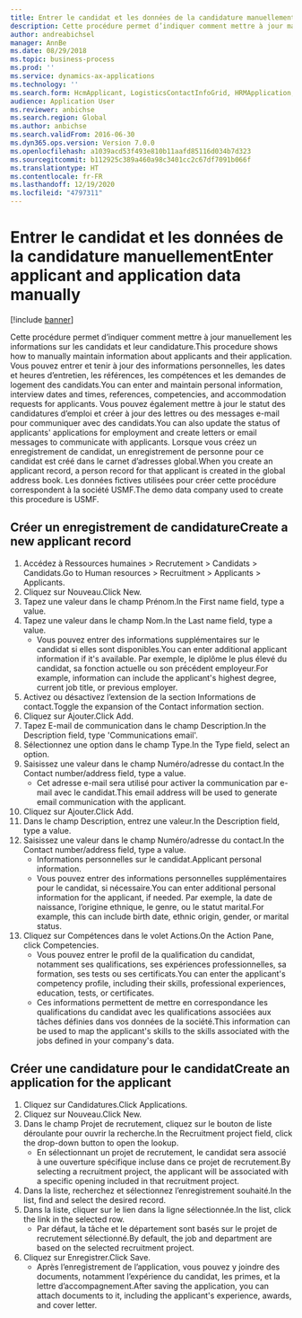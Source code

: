 ```yaml
---
title: Entrer le candidat et les données de la candidature manuellement
description: Cette procédure permet d’indiquer comment mettre à jour manuellement les informations sur les candidats et leur candidature.
author: andreabichsel
manager: AnnBe
ms.date: 08/29/2018
ms.topic: business-process
ms.prod: ''
ms.service: dynamics-ax-applications
ms.technology: ''
ms.search.form: HcmApplicant, LogisticsContactInfoGrid, HRMApplication,  DirPartyTable
audience: Application User
ms.reviewer: anbichse
ms.search.region: Global
ms.author: anbichse
ms.search.validFrom: 2016-06-30
ms.dyn365.ops.version: Version 7.0.0
ms.openlocfilehash: a1039acd53f493e810b11aafd85116d034b7d323
ms.sourcegitcommit: b112925c389a460a98c3401cc2c67df7091b066f
ms.translationtype: HT
ms.contentlocale: fr-FR
ms.lasthandoff: 12/19/2020
ms.locfileid: "4797311"
---
```

# <a name="enter-applicant-and-application-data-manually"></a><span data-ttu-id="ace7b-103">Entrer le candidat et les données de la candidature manuellement</span><span class="sxs-lookup"><span data-stu-id="ace7b-103">Enter applicant and application data manually</span></span>

[!include [banner](../../includes/banner.md)]

<span data-ttu-id="ace7b-104">Cette procédure permet d’indiquer comment mettre à jour manuellement les informations sur les candidats et leur candidature.</span><span class="sxs-lookup"><span data-stu-id="ace7b-104">This procedure shows how to manually maintain information about applicants and their application.</span></span>   <span data-ttu-id="ace7b-105">Vous pouvez entrer et tenir à jour des informations personnelles, les dates et heures d’entretien, les références, les compétences et les demandes de logement des candidats.</span><span class="sxs-lookup"><span data-stu-id="ace7b-105">You can enter and maintain personal information, interview dates and times, references, competencies, and accommodation requests for applicants.</span></span> <span data-ttu-id="ace7b-106">Vous pouvez également mettre à jour le statut des candidatures d’emploi et créer à jour des lettres ou des messages e-mail pour communiquer avec des candidats.</span><span class="sxs-lookup"><span data-stu-id="ace7b-106">You can also update the status of applicants' applications for employment and create letters or email messages to communicate with applicants.</span></span> <span data-ttu-id="ace7b-107">Lorsque vous créez un enregistrement de candidat, un enregistrement de personne pour ce candidat est créé dans le carnet d’adresses global.</span><span class="sxs-lookup"><span data-stu-id="ace7b-107">When you create an applicant record, a person record for that applicant is created in the global address book.</span></span>       <span data-ttu-id="ace7b-108">Les données fictives utilisées pour créer cette procédure correspondent à la société USMF.</span><span class="sxs-lookup"><span data-stu-id="ace7b-108">The demo data company used to create this procedure is USMF.</span></span>


## <a name="create-a-new-applicant-record"></a><span data-ttu-id="ace7b-109">Créer un enregistrement de candidature</span><span class="sxs-lookup"><span data-stu-id="ace7b-109">Create a new applicant record</span></span>
1. <span data-ttu-id="ace7b-110">Accédez à Ressources humaines > Recrutement > Candidats > Candidats.</span><span class="sxs-lookup"><span data-stu-id="ace7b-110">Go to Human resources > Recruitment > Applicants > Applicants.</span></span>
2. <span data-ttu-id="ace7b-111">Cliquez sur Nouveau.</span><span class="sxs-lookup"><span data-stu-id="ace7b-111">Click New.</span></span>
3. <span data-ttu-id="ace7b-112">Tapez une valeur dans le champ Prénom.</span><span class="sxs-lookup"><span data-stu-id="ace7b-112">In the First name field, type a value.</span></span>
4. <span data-ttu-id="ace7b-113">Tapez une valeur dans le champ Nom.</span><span class="sxs-lookup"><span data-stu-id="ace7b-113">In the Last name field, type a value.</span></span>
    * <span data-ttu-id="ace7b-114">Vous pouvez entrer des informations supplémentaires sur le candidat si elles sont disponibles.</span><span class="sxs-lookup"><span data-stu-id="ace7b-114">You can enter additional applicant information if it's available.</span></span> <span data-ttu-id="ace7b-115">Par exemple, le diplôme le plus élevé du candidat, sa fonction actuelle ou son précédent employeur.</span><span class="sxs-lookup"><span data-stu-id="ace7b-115">For example, information can include the applicant's highest degree, current job title, or previous employer.</span></span>  
5. <span data-ttu-id="ace7b-116">Activez ou désactivez l’extension de la section Informations de contact.</span><span class="sxs-lookup"><span data-stu-id="ace7b-116">Toggle the expansion of the Contact information section.</span></span>
6. <span data-ttu-id="ace7b-117">Cliquez sur Ajouter.</span><span class="sxs-lookup"><span data-stu-id="ace7b-117">Click Add.</span></span>
7. <span data-ttu-id="ace7b-118">Tapez E-mail de communication dans le champ Description.</span><span class="sxs-lookup"><span data-stu-id="ace7b-118">In the Description field, type 'Communications email'.</span></span>
8. <span data-ttu-id="ace7b-119">Sélectionnez une option dans le champ Type.</span><span class="sxs-lookup"><span data-stu-id="ace7b-119">In the Type field, select an option.</span></span>
9. <span data-ttu-id="ace7b-120">Saisissez une valeur dans le champ Numéro/adresse du contact.</span><span class="sxs-lookup"><span data-stu-id="ace7b-120">In the Contact number/address field, type a value.</span></span>
    * <span data-ttu-id="ace7b-121">Cet adresse e-mail sera utilisé pour activer la communication par e-mail avec le candidat.</span><span class="sxs-lookup"><span data-stu-id="ace7b-121">This email address will be used to generate email communication with the applicant.</span></span>  
10. <span data-ttu-id="ace7b-122">Cliquez sur Ajouter.</span><span class="sxs-lookup"><span data-stu-id="ace7b-122">Click Add.</span></span>
11. <span data-ttu-id="ace7b-123">Dans le champ Description, entrez une valeur.</span><span class="sxs-lookup"><span data-stu-id="ace7b-123">In the Description field, type a value.</span></span>
12. <span data-ttu-id="ace7b-124">Saisissez une valeur dans le champ Numéro/adresse du contact.</span><span class="sxs-lookup"><span data-stu-id="ace7b-124">In the Contact number/address field, type a value.</span></span>
    * <span data-ttu-id="ace7b-125">Informations personnelles sur le candidat.</span><span class="sxs-lookup"><span data-stu-id="ace7b-125">Applicant personal information.</span></span>  
    * <span data-ttu-id="ace7b-126">Vous pouvez entrer des informations personnelles supplémentaires pour le candidat, si nécessaire.</span><span class="sxs-lookup"><span data-stu-id="ace7b-126">You can enter additional personal information for the applicant, if needed.</span></span> <span data-ttu-id="ace7b-127">Par exemple, la date de naissance, l’origine ethnique, le genre, ou le statut marital.</span><span class="sxs-lookup"><span data-stu-id="ace7b-127">For example, this can include birth date, ethnic origin, gender, or marital status.</span></span>  
13. <span data-ttu-id="ace7b-128">Cliquez sur Compétences dans le volet Actions.</span><span class="sxs-lookup"><span data-stu-id="ace7b-128">On the Action Pane, click Competencies.</span></span>
    * <span data-ttu-id="ace7b-129">Vous pouvez entrer le profil de la qualification du candidat, notamment ses qualifications, ses expériences professionnelles, sa formation, ses tests ou ses certificats.</span><span class="sxs-lookup"><span data-stu-id="ace7b-129">You can enter the applicant's competency profile, including their skills, professional experiences, education, tests, or certificates.</span></span>  
    * <span data-ttu-id="ace7b-130">Ces informations permettent de mettre en correspondance les qualifications du candidat avec les qualifications associées aux tâches définies dans vos données de la société.</span><span class="sxs-lookup"><span data-stu-id="ace7b-130">This information can be used to map the applicant's skills to the skills associated with the jobs defined in your company's data.</span></span>   

## <a name="create-an-application-for-the-applicant"></a><span data-ttu-id="ace7b-131">Créer une candidature pour le candidat</span><span class="sxs-lookup"><span data-stu-id="ace7b-131">Create an application for the applicant</span></span>
1. <span data-ttu-id="ace7b-132">Cliquez sur Candidatures.</span><span class="sxs-lookup"><span data-stu-id="ace7b-132">Click Applications.</span></span>
2. <span data-ttu-id="ace7b-133">Cliquez sur Nouveau.</span><span class="sxs-lookup"><span data-stu-id="ace7b-133">Click New.</span></span>
3. <span data-ttu-id="ace7b-134">Dans le champ Projet de recrutement, cliquez sur le bouton de liste déroulante pour ouvrir la recherche.</span><span class="sxs-lookup"><span data-stu-id="ace7b-134">In the Recruitment project field, click the drop-down button to open the lookup.</span></span>
    * <span data-ttu-id="ace7b-135">En sélectionnant un projet de recrutement, le candidat sera associé à une ouverture spécifique incluse dans ce projet de recrutement.</span><span class="sxs-lookup"><span data-stu-id="ace7b-135">By selecting a recruitment project, the applicant will be associated with a specific opening included in that recruitment project.</span></span>  
4. <span data-ttu-id="ace7b-136">Dans la liste, recherchez et sélectionnez l’enregistrement souhaité.</span><span class="sxs-lookup"><span data-stu-id="ace7b-136">In the list, find and select the desired record.</span></span>
5. <span data-ttu-id="ace7b-137">Dans la liste, cliquer sur le lien dans la ligne sélectionnée.</span><span class="sxs-lookup"><span data-stu-id="ace7b-137">In the list, click the link in the selected row.</span></span>
    * <span data-ttu-id="ace7b-138">Par défaut, la tâche et le département sont basés sur le projet de recrutement sélectionné.</span><span class="sxs-lookup"><span data-stu-id="ace7b-138">By default, the job and department are based on the selected recruitment project.</span></span>  
6. <span data-ttu-id="ace7b-139">Cliquez sur Enregistrer.</span><span class="sxs-lookup"><span data-stu-id="ace7b-139">Click Save.</span></span>
    * <span data-ttu-id="ace7b-140">Après l’enregistrement de l’application, vous pouvez y joindre des documents, notamment l’expérience du candidat, les primes, et la lettre d’accompagnement.</span><span class="sxs-lookup"><span data-stu-id="ace7b-140">After saving the application, you can attach documents to it, including the applicant's experience, awards, and cover letter.</span></span>  

